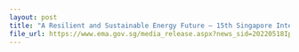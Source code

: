 ```yaml
---
layout: post
title: "A Resilient and Sustainable Energy Future – 15th Singapore International Energy Week"
file_url: https://www.ema.gov.sg/media_release.aspx?news_sid=20220518IpivJs7GSfyi
---
```

